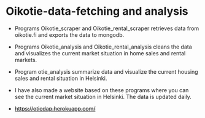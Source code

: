 # Oikotie-data-fetching and analysis

- Programs Oikotie_scraper and Oikotie_rental_scraper retrieves data from oikotie.fi and exports the data to mongodb.
- Programs Oikotie_analysis and Oikotie_rental_analysis cleans the data and visualizes the current market situation in home sales and rental markets.
- Program otie_analysis summarize data and visualize the current housing sales and rental situation in Helsinki.


- I have also made a website based on these programs where you can see the current market situation in Helsinki. The data is updated daily.
- ~~https://otiedap.herokuapp.com/~~
